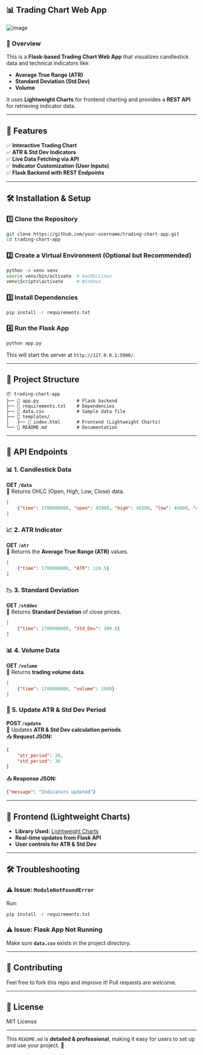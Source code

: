 ## 📊 Trading Chart Web App

![image](https://github.com/user-attachments/assets/2b34cb75-d1ff-4a8e-833b-eac0b11eb692)


### 📌 Overview
This is a **Flask-based Trading Chart Web App** that visualizes candlestick data and technical indicators like:
- **Average True Range (ATR)**
- **Standard Deviation (Std Dev)**
- **Volume**

It uses **Lightweight Charts** for frontend charting and provides a **REST API** for retrieving indicator data.

---

## 🚀 Features
✅ **Interactive Trading Chart**  
✅ **ATR & Std Dev Indicators**  
✅ **Live Data Fetching via API**  
✅ **Indicator Customization (User Inputs)**  
✅ **Flask Backend with REST Endpoints**  

---

## 🛠️ Installation & Setup

### 1️⃣ **Clone the Repository**
```sh
git clone https://github.com/your-username/trading-chart-app.git
cd trading-chart-app
```

### 2️⃣ **Create a Virtual Environment (Optional but Recommended)**
```sh
python -m venv venv
source venv/bin/activate  # macOS/Linux
venv\Scripts\activate     # Windows
```

### 3️⃣ **Install Dependencies**
```sh
pip install -r requirements.txt
```

### 4️⃣ **Run the Flask App**
```sh
python app.py
```
This will start the server at `http://127.0.0.1:5000/`.

---

## 📂 Project Structure
```
📦 trading-chart-app
├── 📄 app.py              # Flask backend
├── 📄 requirements.txt    # Dependencies
├── 📄 data.csv            # Sample data file
├── 📄 templates/
│   ├── 📄 index.html      # Frontend (Lightweight Charts)
└── 📄 README.md           # Documentation
```

---

## 📡 API Endpoints
### 📊 **1. Candlestick Data**
**GET `/data`**  
📌 Returns OHLC (Open, High, Low, Close) data.  
```json
[
    {"time": 1700000000, "open": 45000, "high": 45500, "low": 44800, "close": 45200}
]
```

### 📈 **2. ATR Indicator**
**GET `/atr`**  
📌 Returns the **Average True Range (ATR)** values.  
```json
[
    {"time": 1700000000, "ATR": 120.5}
]
```

### 📉 **3. Standard Deviation**
**GET `/stddev`**  
📌 Returns **Standard Deviation** of close prices.  
```json
[
    {"time": 1700000000, "Std_Dev": 300.8}
]
```

### 📊 **4. Volume Data**
**GET `/volume`**  
📌 Returns **trading volume data**.  
```json
[
    {"time": 1700000000, "volume": 1500}
]
```

### 🔄 **5. Update ATR & Std Dev Period**
**POST `/update`**  
📌 Updates **ATR & Std Dev calculation periods**.  
📥 **Request JSON:**
```json
{
    "atr_period": 20,
    "std_period": 30
}
```
📤 **Response JSON:**
```json
{"message": "Indicators updated"}
```

---

## 🎨 Frontend (Lightweight Charts)
- **Library Used:** [Lightweight Charts](https://tradingview.github.io/lightweight-charts/)
- **Real-time updates from Flask API**
- **User controls for ATR & Std Dev**

---

## 🛠 Troubleshooting
### ⚠ **Issue: `ModuleNotFoundError`**
Run:
```sh
pip install -r requirements.txt
```

### ⚠ **Issue: Flask App Not Running**
Make sure **`data.csv`** exists in the project directory.

---

## 🤝 Contributing
Feel free to fork this repo and improve it! Pull requests are welcome.

---

## 📜 License
MIT License

---

This `README.md` is **detailed & professional**, making it easy for users to set up and use your project. 🚀
